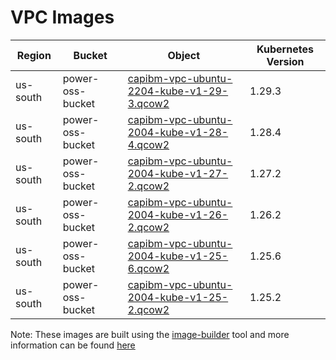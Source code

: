 # VPC Images


| Region   | Bucket           | Object                                                   | Kubernetes Version |
|----------|------------------|----------------------------------------------------------|--------------------|
| us-south | power-oss-bucket | [capibm-vpc-ubuntu-2204-kube-v1-29-3.qcow2][kube-1-29-3] | 1.29.3             |
| us-south | power-oss-bucket | [capibm-vpc-ubuntu-2004-kube-v1-28-4.qcow2][kube-1-28-4] | 1.28.4             |
| us-south | power-oss-bucket | [capibm-vpc-ubuntu-2004-kube-v1-27-2.qcow2][kube-1-27-2] | 1.27.2             |
| us-south | power-oss-bucket | [capibm-vpc-ubuntu-2004-kube-v1-26-2.qcow2][kube-1-26-2] | 1.26.2             |
| us-south | power-oss-bucket | [capibm-vpc-ubuntu-2004-kube-v1-25-6.qcow2][kube-1-25-6] | 1.25.6             |
| us-south | power-oss-bucket | [capibm-vpc-ubuntu-2004-kube-v1-25-2.qcow2][kube-1-25-2] | 1.25.2             |

Note: These images are built using the [image-builder][image-builder] tool and more information can be found [here](../developer/build-images.md#vpc)

[kube-1-29-3]: https://power-oss-bucket.s3.us-south.cloud-object-storage.appdomain.cloud/capibm-vpc-ubuntu-2204-kube-v1-29-3.qcow2
[kube-1-28-4]: https://power-oss-bucket.s3.us-south.cloud-object-storage.appdomain.cloud/capibm-vpc-ubuntu-2004-kube-v1-28-4.qcow2
[kube-1-27-2]: https://power-oss-bucket.s3.us-south.cloud-object-storage.appdomain.cloud/capibm-vpc-ubuntu-2004-kube-v1-27-2.qcow2
[kube-1-26-2]: https://power-oss-bucket.s3.us-south.cloud-object-storage.appdomain.cloud/capibm-vpc-ubuntu-2004-kube-v1-26-2.qcow2
[kube-1-25-6]: https://power-oss-bucket.s3.us-south.cloud-object-storage.appdomain.cloud/capibm-vpc-ubuntu-2004-kube-v1-25-6.qcow2
[kube-1-25-2]: https://power-oss-bucket.s3.us-south.cloud-object-storage.appdomain.cloud/capibm-vpc-ubuntu-2004-kube-v1-25-2.qcow2

[image-builder]: https://github.com/kubernetes-sigs/image-builder
